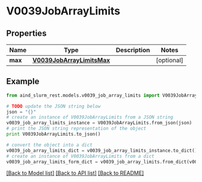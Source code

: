# V0039JobArrayLimits


## Properties

Name | Type | Description | Notes
------------ | ------------- | ------------- | -------------
**max** | [**V0039JobArrayLimitsMax**](V0039JobArrayLimitsMax.md) |  | [optional] 

## Example

```python
from aind_slurm_rest.models.v0039_job_array_limits import V0039JobArrayLimits

# TODO update the JSON string below
json = "{}"
# create an instance of V0039JobArrayLimits from a JSON string
v0039_job_array_limits_instance = V0039JobArrayLimits.from_json(json)
# print the JSON string representation of the object
print V0039JobArrayLimits.to_json()

# convert the object into a dict
v0039_job_array_limits_dict = v0039_job_array_limits_instance.to_dict()
# create an instance of V0039JobArrayLimits from a dict
v0039_job_array_limits_form_dict = v0039_job_array_limits.from_dict(v0039_job_array_limits_dict)
```
[[Back to Model list]](../README.md#documentation-for-models) [[Back to API list]](../README.md#documentation-for-api-endpoints) [[Back to README]](../README.md)


